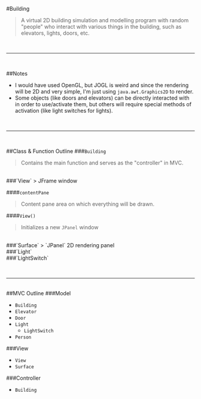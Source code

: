 #Building
> A virtual 2D building simulation and modelling program with random "people" who interact with various things in the building, such as elevators, lights, doors, etc.

<br><hr><br>

##Notes
- I would have used OpenGL, but JOGL is weird and since the rendering will be 2D and very simple, I'm just using `java.awt.Graphics2D` to render.
- Some objects (like doors and elevators) can be directly interacted with in order to use/activate them, but others will require special methods of activation (like light switches for lights).

<br><hr><br>

##Class & Function Outline
###`Building`
> Contains the main function and serves as the "controller" in MVC.

<br>
###`View`
> JFrame window

####`contentPane`
> Content pane area on which everything will be drawn.

####`View()`
> Initializes a new `JPanel` window

<br>
###`Surface`
> `JPanel` 2D rendering panel



<br>
###`Light`



<br>
###`LightSwitch`


<br><hr><br>
##MVC Outline
###Model
- `Building`
- `Elevator`
- `Door`
- `Light`
	- `LightSwitch`
- `Person`

###View
- `View`
- `Surface`

###Controller
- `Building`











